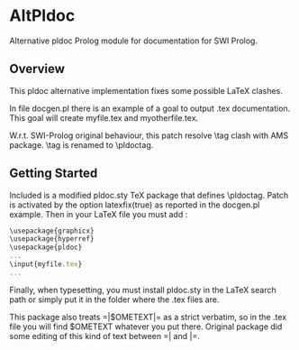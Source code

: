 # AltPldoc
Alternative pldoc Prolog module for documentation for SWI Prolog. 
## Overview
This pldoc alternative implementation fixes some possible LaTeX clashes.

In file docgen.pl there is an example of a goal to output .tex documentation.
This goal will create myfile.tex and myotherfile.tex.

W.r.t. SWI-Prolog original behaviour, this patch resolve \tag clash 
with AMS package. \tag is renamed to \pldoctag.

## Getting Started
Included is a modified pldoc.sty TeX package that defines \pldoctag.
Patch is activated by the option latexfix(true) as reported in the 
docgen.pl example. 
Then in your LaTeX file you must add :
```javascript
\usepackage{graphicx}
\usepackage{hyperref}
\usepackage{pldoc}
...
\input{myfile.tex}
...
```
Finally, when typesetting, you must install pldoc.sty in the LaTeX search path or 
simply put it in the folder where the .tex files are. 

This package also treats =|$OMETEXT|= as a strict verbatim, so in the .tex file you will find $OMETEXT whatever you put there.
Original package did some editing of this kind of text between =| and |=.
